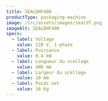 ```yaml
---
title: SEALDHF400
productType: packaging-machine
image: /src/assets/images/sealdf.png
imageAlt: SEALDHF400
specs:
  - label: Voltage
    value: 220 V, 1-phase
  - label: Puissance
    value: 0.4 kW
  - label: Longueur du scellage
    value: 400 mm
  - label: Largeur du scellage
    value: 10 mm
  - label: Poids net
    value: 16 Kg
---
```

